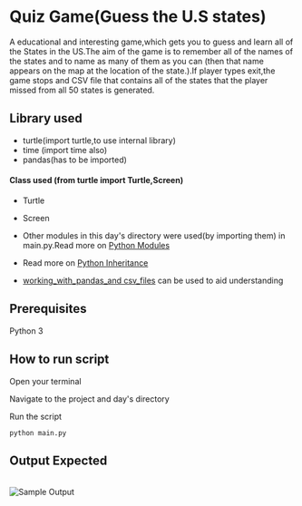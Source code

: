 # Quiz Game(Guess the U.S states)
A educational and interesting game,which gets you to guess and learn all of the States in the US.The aim of the game is to remember all of the names of the states and to name as many of them as you can (then that name appears on the map at the location of the state.).If player types exit,the game stops and CSV file that contains all of the states that the player missed from all 50 states is generated.

## Library used
- turtle(import turtle,to use internal library)
- time (import time also)
- pandas(has to be imported)
#### Class used (from turtle import Turtle,Screen)
- Turtle
- Screen

- Other modules in this day's directory were used(by importing them) in main.py.Read more on [Python Modules](https://www.w3schools.com/python/python_modules.asp)
- Read more on [Python Inheritance](https://www.w3schools.com/python/python_inheritance.asp)
- [working_with_pandas_and csv_files](https://github.com/ima-eky/100-days-of-code-course/blob/main/day-25/working_with_pandas_and_csv.py) can be used to aid understanding
## Prerequisites
Python 3

## How to run script
Open your terminal

Navigate to the project and day's directory

Run the script

`python main.py`

## Output Expected
<br><img src="https://github.com/ima-eky/100-days-of-code-course/blob/main/img/guess_the_state.png" title="Sample Output"/>
